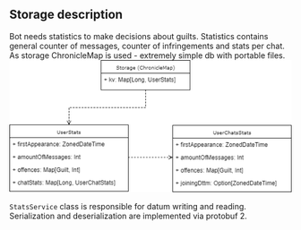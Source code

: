 ## Storage description
Bot needs statistics to make decisions about guilts. Statistics contains general counter of messages, counter of infringements and stats per chat. As storage ChronicleMap is used - extremely simple db with portable files.
![storage schema](docs/silencer_storage.png)

`StatsService` class is responsible for datum writing and reading. Serialization and deserialization are implemented via protobuf 2.
